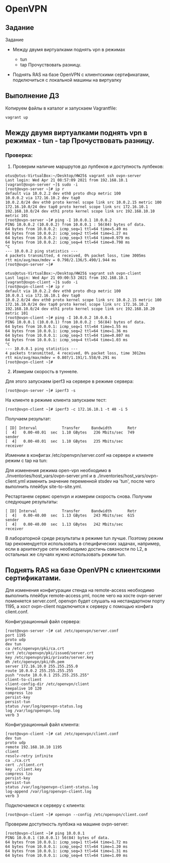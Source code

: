 # OpenVPN

## Задание

Задание

- Между двумя виртуалками поднять vpn в режимах
  * tun
  * tap Прочуствовать разницу.

- Поднять RAS на базе OpenVPN с клиентскими сертификатами, подключиться с локальной машины на виртуалку


## Выполнение ДЗ

Копируем файлы в каталог и запускаем Vagrantfile:

```shell
vagrant up
```

## Между двумя виртуалками поднять vpn в режимах - tun - tap Прочуствовать разницу.

### Проверка:

1. Проверим наличие маршрутов до лупбеков и доступность лупбеков:

```shell
otus@otus-VirtualBox:~/Desktop/HW25$ vagrant ssh ovpn-server
Last login: Wed Apr 21 08:57:09 2021 from 192.168.10.1
[vagrant@ovpn-server ~]$ sudo -i
[root@ovpn-server ~]# ip r
default via 10.0.2.2 dev eth0 proto dhcp metric 100 
10.0.0.2 via 172.16.10.2 dev tap0 
10.0.2.0/24 dev eth0 proto kernel scope link src 10.0.2.15 metric 100 
172.16.10.0/24 dev tap0 proto kernel scope link src 172.16.10.1 
192.168.10.0/24 dev eth1 proto kernel scope link src 192.168.10.10 metric 101 
[root@ovpn-server ~]# ping -I 10.0.0.1 10.0.0.2
PING 10.0.0.2 (10.0.0.2) from 10.0.0.1 : 56(84) bytes of data.
64 bytes from 10.0.0.2: icmp_seq=1 ttl=64 time=5.49 ms
64 bytes from 10.0.0.2: icmp_seq=2 ttl=64 time=1.27 ms
64 bytes from 10.0.0.2: icmp_seq=3 ttl=64 time=0.979 ms
64 bytes from 10.0.0.2: icmp_seq=4 ttl=64 time=0.798 ms
^C
--- 10.0.0.2 ping statistics ---
4 packets transmitted, 4 received, 0% packet loss, time 3005ms
rtt min/avg/max/mdev = 0.798/2.136/5.490/1.944 ms
[root@ovpn-server ~]# 
```

```shell
otus@otus-VirtualBox:~/Desktop/HW25$ vagrant ssh ovpn-client
Last login: Wed Apr 21 09:00:53 2021 from 192.168.10.1
[vagrant@ovpn-client ~]$ sudo -i
[root@ovpn-client ~]# ip r
default via 10.0.2.2 dev eth0 proto dhcp metric 100 
10.0.0.1 via 172.16.10.1 dev tap0 
10.0.2.0/24 dev eth0 proto kernel scope link src 10.0.2.15 metric 100 
172.16.10.0/24 dev tap0 proto kernel scope link src 172.16.10.2 
192.168.10.0/24 dev eth1 proto kernel scope link src 192.168.10.20 metric 101 
[root@ovpn-client ~]# ping -I 10.0.0.2 10.0.0.1
PING 10.0.0.1 (10.0.0.1) from 10.0.0.2 : 56(84) bytes of data.
64 bytes from 10.0.0.1: icmp_seq=1 ttl=64 time=1.55 ms
64 bytes from 10.0.0.1: icmp_seq=2 ttl=64 time=1.36 ms
64 bytes from 10.0.0.1: icmp_seq=3 ttl=64 time=0.807 ms
64 bytes from 10.0.0.1: icmp_seq=4 ttl=64 time=1.03 ms
^C
--- 10.0.0.1 ping statistics ---
4 packets transmitted, 4 received, 0% packet loss, time 3012ms
rtt min/avg/max/mdev = 0.807/1.191/1.558/0.291 ms
[root@ovpn-client ~]# 
```

2. Измерим скорость в туннеле. 

Для этого запускаем iperf3 на сервере в режиме сервера:

```shell
[root@ovpn-server ~]# iperf3 -s
```

На клиенте в режиме клиента запускаем тест:

```shell
[root@ovpn-client ~]# iperf3 -c 172.16.10.1 -t 40 -i 5
```

Получаем результат:

```shell
[ ID] Interval           Transfer     Bandwidth       Retr
[  4]   0.00-40.01  sec  1.10 GBytes   236 Mbits/sec  749             sender
[  4]   0.00-40.01  sec  1.10 GBytes   235 Mbits/sec                  receiver
```

Изменим в конфигах /etc/openvpn/server.conf на сервере и клиенте режим с tap на tun:

Для изменения режима open-vpn необходимо в ./inventories/host_vars/ovpn-server.yml и в ./inventories/host_vars/ovpn-client.yml изменить значение переменной stsdev на 'tun', после чего выполнить плейбук site-to-site.yml.

Рестартанем сервис openvpn и измерим скорость снова. Получим следующие результаты:

```shell
[ ID] Interval           Transfer     Bandwidth       Retr
[  4]   0.00-40.00  sec  1.13 GBytes   243 Mbits/sec  615             sender
[  4]   0.00-40.00  sec  1.13 GBytes   242 Mbits/sec                  receiver
```

В лабораторной среде результаты в режиме tun лучше. Поэтому режим tap рекомендуется использовать в специфических задачах, например, если в архитектуре сети необходимо достичь связности по L2, в остальных же случаях нужно использовать режим tun.

## Поднять RAS на базе OpenVPN с клиентскими сертификатами.

Для изменения конфигурации стенда на remote-access необходимо выполнить плейбук remote-access.yml, после чего на хосте ovpn-server поменяется server.conf, openvpn будет слушать на нестандартном порту 1195, а хост ovpn-client подключится к серверу с помощью конфига client.conf.

Конфигурационный файл сервера:

```shell
[root@ovpn-server ~]# cat /etc/openvpn/server.conf
port 1195
proto udp
dev tun
ca /etc/openvpn/pki/ca.crt
cert /etc/openvpn/pki/issued/server.crt
key /etc/openvpn/pki/private/server.key
dh /etc/openvpn/pki/dh.pem
server 172.16.10.0 255.255.255.0
route 10.0.0.2 255.255.255.255
push "route 10.0.0.1 255.255.255.255"
client-to-client
client-config-dir /etc/openvpn/client
keepalive 10 120
compress lzo
persist-key
persist-tun
status /var/log/openvpn-status.log
log /var/log/openvpn.log
verb 3
```

Конфигурационный файл клиента:

```shell
[root@ovpn-client ~]# cat /etc/openvpn/client.conf
dev tun
proto udp
remote 192.168.10.10 1195
client
resolv-retry infinite
ca ./ca.crt
cert ./client.crt
key ./client.key
compress lzo
persist-key
persist-tun
status /var/log/openvpn-client-status.log
log-append /var/log/openvpn-client.log
verb 3
```

Подключаемся к серверу с клиента:

```shell
[root@ovpn-client ~]# openvpn --config /etc/openvpn/client.conf
```

Проверим доступность лупбэка на машине ovpn-server:

```shell
[root@ovpn-client ~]# ping 10.0.0.1
PING 10.0.0.1 (10.0.0.1) 56(84) bytes of data.
64 bytes from 10.0.0.1: icmp_seq=1 ttl=64 time=1.72 ms
64 bytes from 10.0.0.1: icmp_seq=2 ttl=64 time=1.20 ms
64 bytes from 10.0.0.1: icmp_seq=3 ttl=64 time=1.31 ms
64 bytes from 10.0.0.1: icmp_seq=4 ttl=64 time=1.09 ms
```


